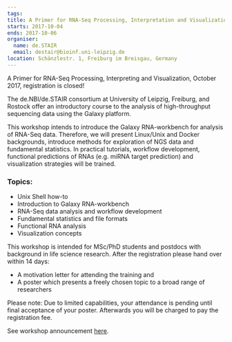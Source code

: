 ```yaml
---
tags:
title: A Primer for RNA-Seq Processing, Interpretation and Visualization
starts: 2017-10-04
ends: 2017-10-06
organiser:
  name: de.STAIR
  email: destair@bioinf.uni-leipzig.de
location: Schänzlestr. 1, Freiburg im Breisgau, Germany
---
```


A Primer for RNA-Seq Processing, Interpreting and Visualization, October 2017, registration is closed!

The de.NBI/de.STAIR consortium at University of Leipzig, Freiburg, and Rostock offer an introductory course to the
analysis of high-throughput sequencing data using the Galaxy platform.

This workshop intends to introduce the Galaxy RNA-workbench for analysis of RNA-Seq data. Therefore, we will present
Linux/Unix and Docker backgrounds, introduce methods for exploration of NGS data and fundamental statistics. In
practical tutorials, workflow development, functional predictions of RNAs (e.g. miRNA target prediction) and
visualization strategies will be trained.

### Topics:
 - Unix Shell how-to
 - Introduction to Galaxy RNA-workbench
 - RNA-Seq data analysis and workflow development
 - Fundamental statistics and file formats
 - Functional RNA analysis
 - Visualization concepts

This workshop is intended for MSc/PhD students and postdocs with background in life science research. After the
registration please hand over within 14 days:
 - A motivation letter for attending the training and
 - A poster which presents a freely chosen topic to a broad range of researchers

Please note: Due to limited capabilities, your attendance is pending until final acceptance of your poster.
Afterwards you will be charged to pay the registration fee.

See workshop announcement <a href="http://destair.bioinf.uni-leipzig.de/event/de-stair-1-workshop/" target="_blank">here</a>.
